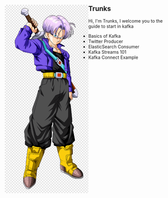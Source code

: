 <div style="vertical-aligh: center;"><img src="./doc/trunks.png" alt="trunks" align="left" height="600"/> <h2> Trunks </h2> <p> 
Hi, I'm Trunks, I welcome you to the guide to start in kafka</p>
<ul>
  <li>Basics of Kafka</li>
  <li>Twitter Producer</li>
  <li>ElasticSearch Consumer</li>
  <li>Kafka Streams 101</li>
  <li>Kafka Connect Example</li>
</ul>
</div>
